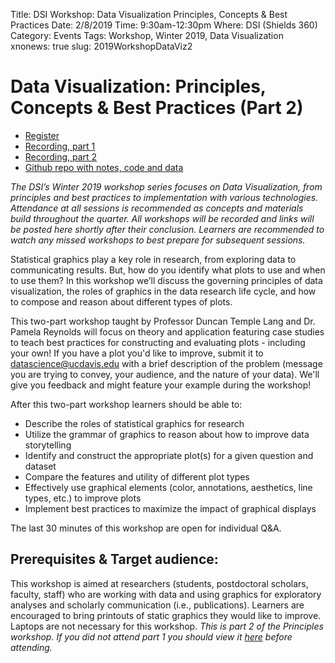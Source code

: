 Title: DSI Workshop: Data Visualization Principles, Concepts & Best Practices
Date: 2/8/2019
Time: 9:30am-12:30pm
Where: DSI (Shields 360)
Category: Events
Tags: Workshop, Winter 2019, Data Visualization
xnonews: true
slug: 2019WorkshopDataViz2

#  Data Visualization: Principles, Concepts & Best Practices (Part 2)

* [Register](https://forms.library.ucdavis.edu/classes/descriptions.php)
* [Recording, part 1](https://youtu.be/9AKlPJTQTwo)
* [Recording, part 2](https://youtu.be/YoImPjjByvw)
* [Github repo with notes, code and data]()

*The DSI’s Winter 2019 workshop series focuses on Data Visualization, from principles and best practices to implementation with various technologies. Attendance at all sessions is recommended as concepts and materials build throughout the quarter. All workshops will be recorded and links will be posted here shortly after their conclusion. Learners are recommended to watch any missed workshops to best prepare for subsequent sessions.*

Statistical graphics play a key role in research, from exploring data to communicating results. But, how do you identify what plots to use and when to use them? In this workshop we’ll discuss the governing principles of data visualization, the roles of graphics in the data research life cycle, and how to compose and reason about different types of plots. 

This two-part workshop taught by Professor Duncan Temple Lang and Dr. Pamela Reynolds will focus on theory and application featuring case studies to teach best practices for constructing and evaluating plots - including your own! If you have a plot you'd like to improve, submit it to [datascience@ucdavis.edu](mailto:datascience@ucdavis.edu) with a brief description of the problem (message you are trying to convey, your audience, and the nature of your data). We'll give you feedback and might feature your example during the workshop!

After this two-part workshop learners should be able to:

* Describe the roles of statistical graphics for research
* Utilize the grammar of graphics to reason about how to improve data storytelling
* Identify and construct the appropriate plot(s) for a given question and dataset
* Compare the features and utility of different plot types
* Effectively use graphical elements (color, annotations, aesthetics, line types, etc.) to improve plots
* Implement best practices to maximize the impact of graphical displays

The last 30 minutes of this workshop are open for individual Q&A.

## Prerequisites & Target audience:

This workshop is aimed at researchers (students, postdoctoral scholars, faculty, staff) who are working with data and using graphics for exploratory analyses and scholarly communication (i.e., publications). Learners are encouraged to bring printouts of static graphics they would like to improve. Laptops are not necessary for this workshop. *This is part 2 of the Principles workshop. If you did not attend part 1 you should view it [here](https://youtu.be/9AKlPJTQTwo) before attending.*